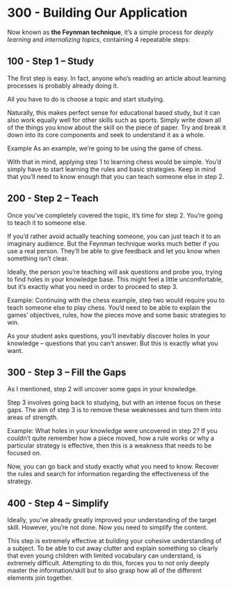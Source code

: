# 300 - Building Our Application

Now known as **the Feynman technique**, it’s a simple process for *deeply learning* and *internalizing topics*, containing 4 repeatable steps:

## 100 - Step 1 – Study
The first step is easy. In fact, anyone who’s reading an article about learning processes is probably already doing it.

All you have to do is choose a topic and start studying.

Naturally, this makes perfect sense for educational based study, but it can also work equally well for other skills such as sports. Simply write down all of the things you know about the skill on the piece of paper. Try and break it down into its core components and seek to understand it as a whole.

Example
As an example, we’re going to be using the game of chess.

With that in mind, applying step 1 to learning chess would be simple. You’d simply have to start learning the rules and basic strategies. Keep in mind that you’ll need to know enough that you can teach someone else in step 2.

## 200 - Step 2 – Teach
Once you’ve completely covered the topic, it’s time for step 2. You’re going to teach it to someone else.

If you’d rather avoid actually teaching someone, you can just teach it to an imaginary audience. But the Feynman technique works much better if you use a real person. They’ll be able to give feedback and let you know when something isn’t clear.

Ideally, the person you’re teaching will ask questions and probe you, trying to find holes in your knowledge base. This might feel a little uncomfortable, but it’s exactly what you need in order to proceed to step 3.

Example:
Continuing with the chess example, step two would require you to teach someone else to play chess. You’d need to be able to explain the games’ objectives, rules, how the pieces move and some basic strategies to win.

As your student asks questions, you’ll inevitably discover holes in your knowledge – questions that you can’t answer. But this is exactly what you want.

## 300 - Step 3 – Fill the Gaps
As I mentioned, step 2 will uncover some gaps in your knowledge.

Step 3 involves going back to studying, but with an intense focus on these gaps. The aim of step 3 is to remove these weaknesses and turn them into areas of strength.

Example:
What holes in your knowledge were uncovered in step 2? If you couldn’t quite remember how a piece moved, how a rule works or why a particular strategy is effective, then this is a weakness that needs to be focused on.

Now, you can go back and study exactly what you need to know. Recover the rules and search for information regarding the effectiveness of the strategy.

## 400 - Step 4 – Simplify
Ideally, you’ve already greatly improved your understanding of the target skill. However, you’re not done. Now you need to simplify the content.

This step is extremely effective at building your cohesive understanding of a subject. To be able to cut away clutter and explain something so clearly that even young children with limited vocabulary can understand, is extremely difficult. Attempting to do this, forces you to not only deeply master the information/skill but to also grasp how all of the different elements join together.
